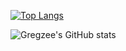 [![Top Langs](https://github-readme-stats-a5xq.vercel.app/api/top-langs/?username=Gregzeee&layout=compact&theme=dark)](https://github.com/anuraghazra/github-readme-stats) 


![Gregzee's GitHub stats](https://github-readme-stats.vercel.app/api?username=Gregzeee&show_icons=true&theme=dark) 
